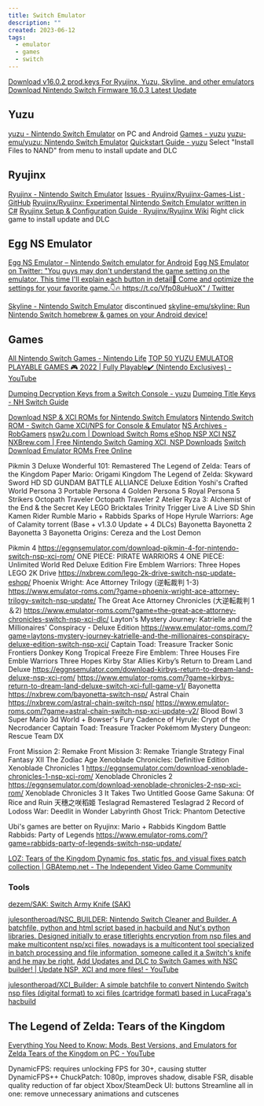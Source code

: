 ```yaml
---
title: Switch Emulator
description: ""
created: 2023-06-12
tags:
  - emulator
  - games
  - switch
---
```


[Download v16.0.2 prod.keys For Ryujinx, Yuzu, Skyline, and other emulators](https://eggnsemulator.com/download-prod-keys-title-keys-for-ryujinx-yuzu-skyline-and-other-emulators/)
[Download Nintendo Switch Firmware 16.0.3 Latest Update](https://eggnsemulator.com/download-nintendo-switch-firmware-16-0-3-latest-update/#the-importance-of-firmware-updates)

## Yuzu

[yuzu - Nintendo Switch Emulator](https://yuzu-emu.org/) on PC and Android
[Games - yuzu](https://yuzu-emu.org/game/)
[yuzu-emu/yuzu: Nintendo Switch Emulator](https://github.com/yuzu-emu/yuzu)
[Quickstart Guide - yuzu](https://yuzu-emu.org/help/quickstart/)
Select "Install Files to NAND" from menu to install update and DLC

## Ryujinx

[Ryujinx - Nintendo Switch Emulator](https://ryujinx.org/)
[Issues · Ryujinx/Ryujinx-Games-List · GitHub](https://github.com/Ryujinx/Ryujinx-Games-List/issues)
[Ryujinx/Ryujinx: Experimental Nintendo Switch Emulator written in C#](https://github.com/Ryujinx/Ryujinx)
[Ryujinx Setup & Configuration Guide · Ryujinx/Ryujinx Wiki](https://github.com/Ryujinx/Ryujinx/wiki/Ryujinx-Setup-&-Configuration-Guide)
Right click game to install update and DLC

## Egg NS Emulator

[Egg NS Emulator – Nintendo Switch emulator for Android](https://eggns.wordpress.com/)
[Egg NS Emulator on Twitter: "You guys may don't understand the game setting on the emulator. This time I'll explain each button in detail🧐 Come and optimize the settings for your favorite game.👇🔥 https://t.co/Vfp08uHuoX" / Twitter](https://twitter.com/emulatorns/status/1441417145540177920?lang=en)

[Skyline - Nintendo Switch Emulator](https://skyline-emu.one/) discontinued
[skyline-emu/skyline: Run Nintendo Switch homebrew & games on your Android device!](https://github.com/skyline-emu/skyline)

## Games

[All Nintendo Switch Games - Nintendo Life](https://www.nintendolife.com/nintendo-switch/games/browse)
[TOP 50 YUZU EMULATOR PLAYABLE GAMES 🎮 2022 | Fully Playable✔️ (Nintendo Exclusives) - YouTube](https://www.youtube.com/watch?v=vZdZYyDZvko)

[Dumping Decryption Keys from a Switch Console - yuzu](https://yuzu-emu.org/wiki/dumping-decryption-keys-from-a-switch-console/)
[Dumping Title Keys - NH Switch Guide](https://nh-server.github.io/switch-guide/extras/dumping_title_keys/)

[Download NSP & XCI ROMs for Nintendo Switch Emulators](https://eggnsemulator.com/roms/)
[Nintendo Switch ROM - Switch Game XCI/NPS for Console & Emulator](https://romspure.cc/roms/switch/)
[NS Archives - RobGamers](https://robgamers.com/platform/nintendo-switch/)
[nsw2u.com | Download Switch Roms eShop NSP XCI NSZ](https://nsw2u.com/)
[NXBrew.com | Free Nintendo Switch Gaming XCI, NSP Downloads](https://nxbrew.com/)
[Switch Download Emulator ROMs Free Online](https://www.emulator-roms.com/?category=switch-nsp-xci)

Pikmin 3 Deluxe
Wonderful 101: Remastered
The Legend of Zelda: Tears of the Kingdom
Paper Mario: Origami Kingdom
The Legend of Zelda: Skyward Sword HD
SD GUNDAM BATTLE ALLIANCE Deluxe Edition
Yoshi's Crafted World
Persona 3 Portable
Persona 4 Golden
Persona 5 Royal
Persona 5 Strikers
Octopath Traveler
Octopath Traveler 2
Atelier Ryza 3: Alchemist of the End & the Secret Key
LEGO Bricktales
Trinity Trigger
Live A Live
SD Shin Kamen Rider Rumble
Mario + Rabbids Sparks of Hope
Hyrule Warriors: Age of Calamity torrent (Base + v1.3.0 Update + 4 DLCs)
Bayonetta
Bayonetta 2
Bayonetta 3
Bayonetta Origins: Cereza and the Lost Demon

Pikmin 4 https://eggnsemulator.com/download-pikmin-4-for-nintendo-switch-nsp-xci-rom/
ONE PIECE: PIRATE WARRIORS 4
ONE PIECE: Unlimited World Red Deluxe Edition
Fire Emblem Warriors: Three Hopes
LEGO 2K Drive https://nxbrew.com/lego-2k-drive-switch-nsp-update-eshop/
Phoenix Wright: Ace Attorney Trilogy (逆転裁判 1-3) https://www.emulator-roms.com/?game=phoenix-wright-ace-attorney-trilogy-switch-nsp-update/
The Great Ace Attorney Chronicles (大逆転裁判 1＆2) https://www.emulator-roms.com/?game=the-great-ace-attorney-chronicles-switch-nsp-xci-dlc/
Layton's Mystery Journey: Katrielle and the Millionaires' Conspiracy - Deluxe Edition https://www.emulator-roms.com/?game=laytons-mystery-journey-katrielle-and-the-millionaires-conspiracy-deluxe-edition-switch-nsp-xci/
Captain Toad: Treasure Tracker
Sonic Frontiers
Donkey Kong Tropical Freeze
Fire Emblem: Three Houses
Fire Emble Warriors Three Hopes
Kirby Star Allies
Kirby’s Return to Dream Land Deluxe https://eggnsemulator.com/download-kirbys-return-to-dream-land-deluxe-nsp-xci-rom/ https://www.emulator-roms.com/?game=kirbys-return-to-dream-land-deluxe-switch-xci-full-game-v1/
Bayonetta https://nxbrew.com/bayonetta-switch-nsp/
Astral Chain https://nxbrew.com/astral-chain-switch-nsp/ https://www.emulator-roms.com/?game=astral-chain-switch-nsp-xci-update-v2/
Blood Bowl 3
Super Mario 3d World + Bowser's Fury
Cadence of Hyrule: Crypt of the Necrodancer
Captain Toad: Treasure Tracker
Pokémom Mystery Dungeon: Rescue Team DX

Front Mission 2: Remake
Front Mission 3: Remake
Triangle Strategy
Final Fantasy XII The Zodiac Age
Xenoblade Chronicles: Definitive Edition
Xenoblade Chronicles 1 https://eggnsemulator.com/download-xenoblade-chronicles-1-nsp-xci-rom/
Xenoblade Chronicles 2 https://eggnsemulator.com/download-xenoblade-chronicles-2-nsp-xci-rom/
Xenoblade Chronicles 3
It Takes Two
Untitled Goose Game
Sakuna: Of Rice and Ruin 天穗之咲稻姬
Teslagrad Remastered
Teslagrad 2
Record of Lodoss War: Deedlit in Wonder Labyrinth
Ghost Trick: Phantom Detective

Ubi's games are better on Ryujinx:
Mario + Rabbids Kingdom Battle
Rabbids: Party of Legends https://www.emulator-roms.com/?game=rabbids-party-of-legends-switch-nsp-update/

[LOZ: Tears of the Kingdom Dynamic fps, static fps, and visual fixes patch collection | GBAtemp.net - The Independent Video Game Community](https://gbatemp.net/download/loz-tears-of-the-kingdom-dynamic-fps-static-fps-and-visual-fixes-patch-collection.37996/)

### Tools

[dezem/SAK: Switch Army Knife (SAK)](https://github.com/dezem/SAK)

[julesontheroad/NSC_BUILDER: Nintendo Switch Cleaner and Builder. A batchfile, python and html script based in hacbuild and Nut's python libraries. Designed initially to erase titlerights encryption from nsp files and make multicontent nsp/xci files, nowadays is a multicontent tool specialized in batch processing and file information, someone called it a Switch's knife and he may be right.](https://github.com/julesontheroad/NSC_BUILDER)
[Add Updates and DLC to Switch Games with NSC builder! | Update NSP, XCI and more files! - YouTube](https://www.youtube.com/watch?v=SNPRvzgKZpY)

[julesontheroad/XCI_Builder: A simple batchfile to convert Nintendo Switch nsp files (digital format) to xci files (cartridge format) based in LucaFraga's hacbuild](https://github.com/julesontheroad/XCI_Builder)

## The Legend of Zelda: Tears of the Kingdom

[Everything You Need to Know: Mods, Best Versions, and Emulators for Zelda Tears of the Kingdom on PC - YouTube](https://www.youtube.com/watch?v=t4nRMVwAb5w)

DynamicFPS: requires unlocking FPS for 30+, causing stutter
DynamicFPS++
ChuckPatch: 1080p, improves shadow, disable FSR, disable quality reduction of far object
Xbox/SteamDeck UI: buttons
Streamline all in one: remove unnecessary animations and cutscenes
